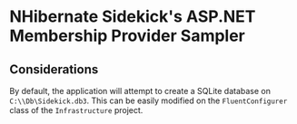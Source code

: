 ﻿NHibernate Sidekick's ASP.NET Membership Provider Sampler
==========================================================

Considerations
---------------
By default, the application will attempt to create a SQLite database on `C:\\Db\Sidekick.db3`. This can be easily modified on the `FluentConfigurer` class of the `Infrastructure` project.
